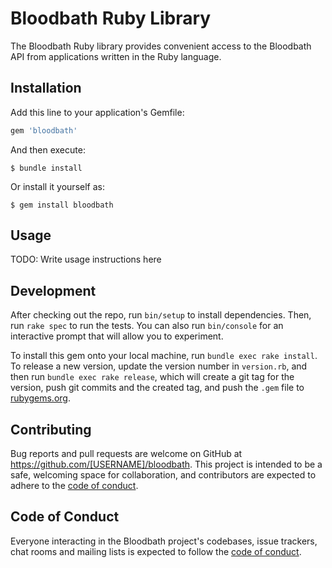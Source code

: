 # Bloodbath Ruby Library

The Bloodbath Ruby library provides convenient access to the Bloodbath API from applications written in the Ruby language.

## Installation

Add this line to your application's Gemfile:

```ruby
gem 'bloodbath'
```

And then execute:

    $ bundle install

Or install it yourself as:

    $ gem install bloodbath

## Usage

TODO: Write usage instructions here

## Development

After checking out the repo, run `bin/setup` to install dependencies. Then, run `rake spec` to run the tests. You can also run `bin/console` for an interactive prompt that will allow you to experiment.

To install this gem onto your local machine, run `bundle exec rake install`. To release a new version, update the version number in `version.rb`, and then run `bundle exec rake release`, which will create a git tag for the version, push git commits and the created tag, and push the `.gem` file to [rubygems.org](https://rubygems.org).

## Contributing

Bug reports and pull requests are welcome on GitHub at https://github.com/[USERNAME]/bloodbath. This project is intended to be a safe, welcoming space for collaboration, and contributors are expected to adhere to the [code of conduct](https://github.com/[USERNAME]/bloodbath/blob/master/CODE_OF_CONDUCT.md).

## Code of Conduct

Everyone interacting in the Bloodbath project's codebases, issue trackers, chat rooms and mailing lists is expected to follow the [code of conduct](https://github.com/[USERNAME]/bloodbath/blob/master/CODE_OF_CONDUCT.md).
